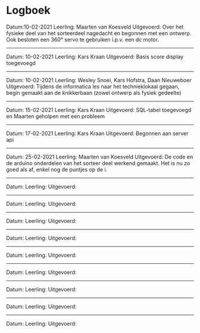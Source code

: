 # Logboek

Datum:10-02-2021
Leerling: Maarten van Koesveld
Uitgevoerd: Over het fysieke deel van het sorteerdeel nagedacht en begonnen met een ontwerp. Ook besloten een 360° servo te gebruiken i.p.v. een dc motor.

---

Datum: 10-02-2021
Leerling: Kars Kraan
Uitgevoerd: Basis score display toegevoegd

---

Datum: 10-02-2021
Leerling: Wesley Snoei, Kars Hofstra, Daan Nieuweboer
Uitgevoerd: Tijdens de informatica les naar het technieklokaal gegaan, begin gemaakt aan de knikkerbaan (zowel ontwerp als fysiek gedeelte)

---

Datum: 15-02-2021
Leerling: Kars Kraan
Uitgevoerd: SQL-tabel toegevoegd en Maarten geholpen met een probleem

---

Datum: 17-02-2021
Leerling: Kars Kraan 
Uitgevoerd: Begonnen aan server api

---

Datum: 25-02-2021
Leerling: Maarten van Koesveld
Uitgevoerd: De code en de arduino onderdelen van het sorteer deel werkend gemaakt. Het is nu zo goed als af, enkel nog de puntjes op de i.

---

Datum:
Leerling:
Uitgevoerd:

---

Datum:
Leerling:
Uitgevoerd:

---

Datum:
Leerling:
Uitgevoerd:

---

Datum:
Leerling:
Uitgevoerd:

---

Datum:
Leerling:
Uitgevoerd:

---

Datum:
Leerling:
Uitgevoerd:

---

Datum:
Leerling:
Uitgevoerd:

---

Datum:
Leerling:
Uitgevoerd:

---

Datum:
Leerling:
Uitgevoerd:


